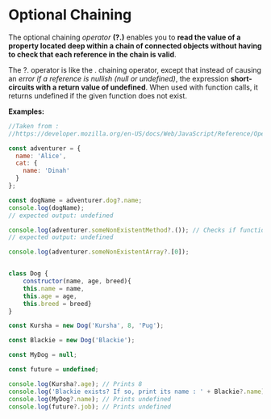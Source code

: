 # Optional Chaining

The optional chaining *operator* **(?.)** enables you to 
**read the value of a property located deep within a chain of connected objects without having to check that each reference in the chain is valid**.

The ?. operator is like the . chaining operator, except that instead of causing an *error if a reference is nullish (null or undefined)*, the expression **short-circuits with a return value of undefined**. When used with function calls, it returns undefined if the given function does not exist.

**Examples:**

```js
//Taken from :
//https://developer.mozilla.org/en-US/docs/Web/JavaScript/Reference/Operators/Optional_chaining

const adventurer = {
  name: 'Alice',
  cat: {
    name: 'Dinah'
  }
};

const dogName = adventurer.dog?.name;
console.log(dogName);
// expected output: undefined

console.log(adventurer.someNonExistentMethod?.()); // Checks if function or method exists.
// expected output: undefined

console.log(adventurer.someNonExistentArray?.[0]);
```

```js

class Dog {
	constructor(name, age, breed){
	this.name = name,
	this.age = age,
	this.breed = breed}
}

const Kursha = new Dog('Kursha', 8, 'Pug');

const Blackie = new Dog('Blackie');

const MyDog = null;

const future = undefined;

console.log(Kursha?.age); // Prints 8
console.log('Blackie exists? If so, print its name : ' + Blackie?.name); // Prints Blackie
console.log(MyDog?.name); // Prints undefined
console.log(future?.job); // Prints undefined
```